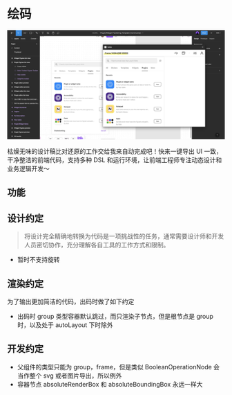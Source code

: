 # 绘码

![](cover.jpg)

枯燥无味的设计稿比对还原的工作交给我来自动完成吧！快来一键导出 UI 一致，干净整洁的前端代码，支持多种 DSL 和运行环境，让前端工程师专注动态设计和业务逻辑开发～

## 功能

## 设计约定

> 将设计完全精确地转换为代码是一项挑战性的任务，通常需要设计师和开发人员密切协作，充分理解各自工具的工作方式和限制。

-  暂时不支持旋转

## 渲染约定

为了输出更加简洁的代码，出码时做了如下约定

-  出码时 group 类型容器默认跳过，而只渲染子节点，但是根节点是 group 时，以及处于 autoLayout 下时除外

## 开发约定

-  父组件的类型只能为 group，frame，但是类似 BooleanOperationNode 会当作整个 svg 或者图片导出，所以例外
-  容器节点 absoluteRenderBox 和 absoluteBoundingBox 永远一样大

